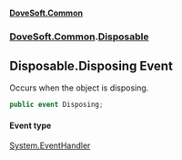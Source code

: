 #### [DoveSoft.Common](./index.md 'index')
### [DoveSoft.Common](./DoveSoft-Common.md 'DoveSoft.Common').[Disposable](./DoveSoft-Common-Disposable.md 'DoveSoft.Common.Disposable')
## Disposable.Disposing Event
Occurs when the object is disposing.  
```csharp
public event Disposing;
```
#### Event type
[System.EventHandler](https://docs.microsoft.com/en-us/dotnet/api/System.EventHandler 'System.EventHandler')
